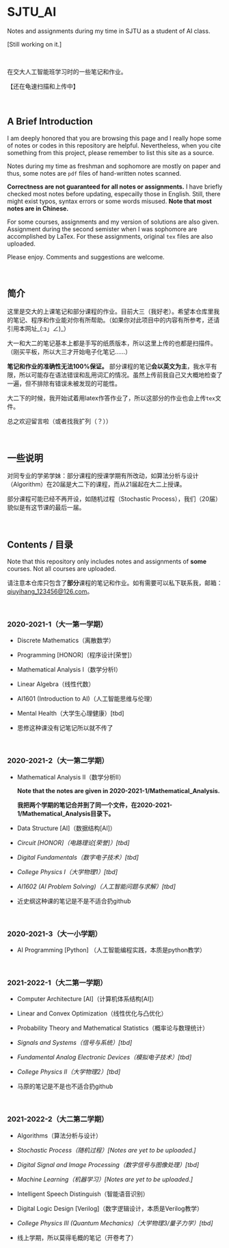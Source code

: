 # SJTU_AI

Notes and assignments during my time in SJTU as a student of AI class.

[Still working on it.] 

<br/>

在交大人工智能班学习时的一些笔记和作业。

【还在龟速扫描和上传中】

<br/>


## A Brief Introduction

I am deeply honored that you are browsing this page and I really hope some of notes or codes in this repository are helpful. 
Nevertheless, when you cite something from this project, please remember to list this site as a source.

Notes during my time as freshman and sophomore are mostly on paper and thus, some notes are `pdf` files of hand-written notes scanned. 

**Correctness are not guaranteed for all notes or assignments.**
I have briefly checked most notes before updating, especailly those in English. 
Still, there might exist typos, syntax errors or some words misused. **Note that most notes are in Chinese.**

For some courses, assignments and my version of solutions are also given. 
Assignment during the second semister when I was sophomore are accomplished by LaTex. 
For these assignments, original `tex` files are also uploaded.

Please enjoy. Comments and suggestions are welcome.

<br/>

## 简介

这里是交大的上课笔记和部分课程的作业。目前大三（我好老）。希望本仓库里我的笔记、程序和作业能对你有所帮助。（如果你对此项目中的内容有所参考，还请引用本网址_(:з」∠)_）

大一和大二的笔记基本上都是手写的纸质版本，所以这里上传的也都是扫描件。（刚买平板，所以大三才开始电子化笔记……）

**笔记和作业的准确性无法100%保证。**
部分课程的笔记**会以英文为主**，我水平有限，所以可能存在语法错误和乱用词汇的情况。虽然上传前我自己又大概地检查了一遍，但不排除有错误未被发现的可能性。

大二下的时候，我开始试着用latex作答作业了，所以这部分的作业也会上传`tex`文件。

总之欢迎留言啦（或者找我扩列（？））

<br/>

## 一些说明
对同专业的学弟学妹：部分课程的授课学期有所改动，如算法分析与设计（Algorithm）在20届是大二下的课程，而从21届起在大二上授课。

部分课程可能已经不再开设，如随机过程（Stochastic Process），我们（20届）貌似是有这节课的最后一届。

<br/>

## Contents / 目录

Note that this repository only includes notes and assignments of **some** courses. Not all courses are uploaded.

请注意本仓库只包含了**部分**课程的笔记和作业。如有需要可以私下联系我，邮箱：qiuyihang_123456@126.com。

<br/>

### 2020-2021-1（大一第一学期）

- Discrete Mathematics（离散数学）
- Programming [HONOR]（程序设计[荣誉]）
- Mathematical Analysis I（数学分析I） 
- Linear Algebra（线性代数）
- AI1601 (Introduction to AI)（人工智能思维与伦理）
- Mental Health（大学生心理健康）[tbd]


- 思修这种课没有记笔记所以就不传了

<br/>

### 2020-2021-2（大一第二学期）

- Mathematical Analysis II（数学分析II）

    **Note that the notes are given in 2020-2021-1/Mathematical_Analysis.**

    **我把两个学期的笔记合并到了同一个文件，在2020-2021-1/Mathematical_Analysis目录下。**

- Data Structure [AI]（数据结构[AI]）
- *Circuit [HONOR]（电路理论[荣誉]）[tbd]*
- *Digital Fundamentals（数字电子技术）[tbd]*
- *College Physics I（大学物理1）[tbd]*
- *AI1602 (AI Problem Solving)（人工智能问题与求解）[tbd]*


- 近史纲这种课的笔记是不是不适合扔github

<br/>

### 2020-2021-3（大一小学期）

- AI Programming [Python] （人工智能编程实践，本质是python教学）

<br/>

### 2021-2022-1（大二第一学期）

- Computer Architecture [AI]（计算机体系结构[AI]）
- Linear and Convex Optimization（线性优化与凸优化）
- Probability Theory and Mathematical Statistics（概率论与数理统计）
- *Signals and Systems（信号与系统）[tbd]*
- *Fundamental Analog Electronic Devices（模拟电子技术）[tbd]*
- *College Physics II（大学物理2）[tbd]*


- 马原的笔记是不是也不适合扔github

<br/>

### 2021-2022-2（大二第二学期）

- Algorithms（算法分析与设计）
- *Stochastic Process（随机过程）[Notes are yet to be uploaded.]*
- *Digital Signal and Image Processing（数字信号与图像处理）[tbd]*
- *Machine Learning（机器学习）[Notes are yet to be uploaded.]*
- Intelligent Speech Distinguish（智能语音识别）
- Digital Logic Design [Verilog]（数字逻辑设计，本质是Verilog教学）
- *College Physics III (Quantum Mechanics)（大学物理3/量子力学）[tbd]*


- 线上学期，所以莫得毛概的笔记（开卷考了）

<br/>
